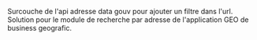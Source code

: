 Surcouche de l'api adresse data gouv pour ajouter un filtre dans l'url.
Solution pour le module de recherche par adresse de l'application GEO de business geografic.